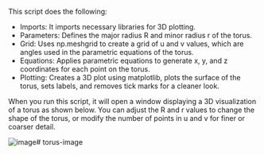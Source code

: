This script does the following:

- Imports: It imports necessary libraries for 3D plotting.
- Parameters: Defines the major radius R and minor radius r of the torus.
- Grid: Uses np.meshgrid to create a grid of u and v values, which are angles used in the parametric equations of the torus.
- Equations: Applies parametric equations to generate x, y, and z coordinates for each point on the torus.
- Plotting: Creates a 3D plot using matplotlib, plots the surface of the torus, sets labels, and removes tick marks for a cleaner look.

When you run this script, it will open a window displaying a 3D visualization of a torus as shown below. You can adjust the R and r values to change the shape of the torus, or modify the number of points in u and v for finer or coarser detail.

![image](/practice/Figure_1.png)# torus-image
